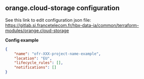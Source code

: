 ## orange.cloud-storage configuration

See this link to edit configuration json file: https://gitlab.si.francetelecom.fr/hbx-data-ia/common/terraform-modules/orange.cloud-storage

**Config example**

```json
{
    "name": "ofr-XXX-project-name-example",
    "location": "EU",
    "lifecycle_rules": [],
    "notifications": []
}
```